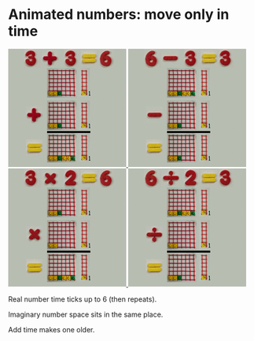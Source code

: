 # Animated numbers: move only in time
 
<a class="fancybox-button" rel="fancybox-button"
href="../../img/dynamic_d1_t_plus_600.gif"
title="animated numbers in time, plus">
    <img src="../../img/dynamic_d1_t_plus_240.gif" alt="" />
</a>
<a class="fancybox-button" rel="fancybox-button"
href="../../img/dynamic_d1_t_minus_600.gif"
title="animated numbers in time, minus">
    <img src="../../img/dynamic_d1_t_minus_240.gif" alt="" />
</a>
<a class="fancybox-button" rel="fancybox-button"
href="../../img/dynamic_d1_t_times_600.gif" 
title="animated numbers in time, multiplication">
    <img src="../../img/dynamic_d1_t_times_240.gif" alt="" />
</a>
<a class="fancybox-button" rel="fancybox-button"
href="../../img/dynamic_d1_t_div_600.gif" 
title="animated numbers in time, division">
    <img src="../../img/dynamic_d1_t_div_240.gif" alt="" />
</a>

Real number time ticks up to 6 (then repeats).

Imaginary number space sits in the same place.

Add time makes one older.
